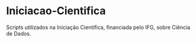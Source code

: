 # Iniciacao-Cientifica
Scripts utilizados na Iniciação Científica, financiada pelo IFG, sobre Ciência de Dados.
